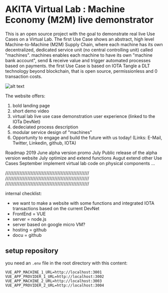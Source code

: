 # AKITA Virtual Lab : Machine Economy (M2M) live demonstrator
This is an open source project with the goal to demonstrate real live Use Cases on a Virtual Lab.
The first Use Case shows an abstract, high level Machine-to-Machine (M2M) Supply Chain, where each machine has its own decentralized, dedicated service unit (no central controlling unit) called "machines".
machines enables each machine to have its own "machine bank account", send & receive value and trigger automated processes based on payments. the first Use Case is based on IOTA Tangle a DLT technology beyond blockchain, that is open source, permissionless and 0 transaction costs.

![alt text](https://github.com/machineeconomy/m2m.akitablock.io/blob/master/public/img/AKITA%20-%20Virtual%20Lab%20-%20M2M%20Supply%20Chain%20-%20landing%20page%20.png)

The website offers:
1. bold landing page
2. short demo video
3. virtual lab live use case demonstration user experience (linked to the IOTa DevNet)
4. dedeciated process description
5. modular service design of "machines"
6. Opportunity to engage and build the future with us today! (Links: E-Mail, Twitter, Linkedin, github, IOTA)

Roadmap 2019
June      alpha version promo
July      Public release of the alpha version website
July      optimize and extend functions
Augut     extend other Use Cases
September implement virtual lab code on physical components
...


/////////////////////////////////////////////////////
/////////////////////////////////////////////////////
/////////////////////////////////////////////////////

internal checklist:
- we want to make a website with some functions and integrated IOTA transactions based on the current DevNet
- FrontEnd = VUE
- server = node.js
- server based on google micro VM?
- hosting = github
- docu = github

## setup repository

you need an `.env` file in the root directory with this content:

```
VUE_APP_MACHINE_1_URL=http://localhost:3001
VUE_APP_PROVIDER_1_URL=http://localhost:3002
VUE_APP_MACHINE_2_URL=http://localhost:3003
VUE_APP_PROVIDER_2_URL=http://localhost:3004
```


